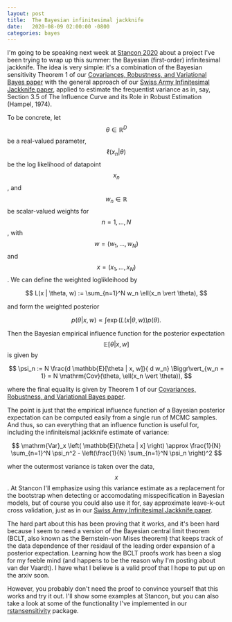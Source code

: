 ```yaml
---
layout: post
title:  The Bayesian infinitesimal jackknife
date:   2020-08-09 02:00:00 -0800
categories: bayes
---
```


I'm going to be speaking next week at [Stancon
2020](https://mc-stan.org/events/stancon2020/) about a project I've been trying
to wrap up this summer: the Bayesian (first-order) infinitesimal jackknife.  The
idea is very simple: it's a combination of the Bayesian sensitivity Theorem 1 of
our [Covariances, Robustness, and Variational Bayes
paper](https://arxiv.org/abs/1709.02536) with the general approach of our [Swiss
Army Infinitesimal Jackknife paper](https://arxiv.org/abs/1806.00550), applied
to estimate the frequentist variance as in, say, Section 3.5 of The Influence
Curve and its Role in Robust Estimation (Hampel, 1974).

To be concrete, let $$\theta \in \mathbb{R}^D$$ be a real-valued
parameter, $$\ell(x_n | \theta)$$ be the log likelihood of datapoint $$x_n$$,
and $$w_n \in \mathbb{R}$$ be scalar-valued weights for $$n = 1, \ldots, N$$,
with $$w = (w_1, \ldots, w_N)$$ and $$x = (x_1, \ldots, x_N)$$.
We can define the weighted loglikleihood by

$$
L(x | \theta, w) := \sum_{n=1}^N w_n \ell(x_n \vert \theta),
$$

and form the weighted posterior

$$
p(\theta \vert x, w) \propto \int \exp(L(x | \theta, w)) p(\theta).
$$

Then the Bayesian empirical influence function for the posterior expectation
$$\mathbb{E}[\theta | x, w]$$ is given by

$$
\psi_n := N \frac{d \mathbb{E}[\theta | x, w]}{ d w_n} \Biggr\vert_{w_n = 1}
= N \mathrm{Cov}(\theta, \ell(x_n \vert \theta)),
$$

where the final equality is given by Theorem 1 of
our [Covariances, Robustness, and Variational Bayes
paper](https://arxiv.org/abs/1709.02536).

The point is just that the empirical influence function of a Bayesian posterior
expectation can be computed easily from a single run of MCMC samples.  And thus,
so can everything that an influence function is useful for, including
the infiniteismal jackknife estimate of variance:

$$
\mathrm{Var}_x \left( \mathbb{E}[\theta | x] \right) \approx
\frac{1}{N} \sum_{n=1}^N \psi_n^2 -
\left(\frac{1}{N} \sum_{n=1}^N \psi_n \right)^2
$$

wher the outermost variance is taken over the data, $$x$$.  At Stancon
I'll emphasize using this variance estimate as a replacement for the bootstrap
when detecting or accomodating misspecification in Bayesian models,
but of course you could also use it for, say approximate leave-k-out
cross validation, just as in our [Swiss
Army Infinitesimal Jackknife paper](https://arxiv.org/abs/1806.00550).

The hard part about this has been proving that it works, and it's been hard
because I seem to need a version of the Bayesian central limit theorem (BCLT,
also known as the Bernstein-von Mises theorem) that keeps track of the data
dependence of ther residaul of the leading order expansion of a posterior
expectation.  Learning how the BCLT proofs work has been a slog for my feeble
mind (and happens to be the reason why I'm posting about van der Vaardt).
I have what I believe is a valid proof that I hope to put up on the arxiv
soon.

However, you probably don't need the proof to convince yourself
that this works and try it out.  I'll show some examples at Stancon,
but you can also take a look at some of the functionality I've implemented
in our [rstansensitivity](https://github.com/rgiordan/StanSensitivity)
package.
